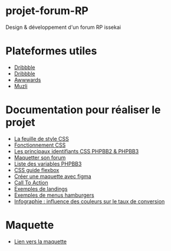 # projet-forum-RP
Design &amp; développement d'un forum RP issekai

# Plateformes utiles

* [Dribbble](<https://dribbble.com/>)
* [Dribbble](<https://www.behance.net/>)
* [Awwwards](<https://www.awwwards.com/>)
* [Muzli](<https://muz.li/>)

# Documentation pour réaliser le projet

* [La feuille de style CSS](<https://www.floraled.fr](https://forum.forumactif.com/t404669-la-feuille-de-style-css)/>)
* [Fonctionnement CSS](<http://www.jardinsdebabylone.fr/blog/mur-vegetal-jardin-vertical](https://forum.forumactif.com/t301866-le-css-comment-ca-marche)/>)
* [Les principaux identifiants CSS PHPBB2 & PHPBB3](<https://www.samse.fr/isolation-combles-amenageables/laine-vegetale](https://forum.forumactif.com/t274033-les-principaux-identifiants-css-phpbb2-phpbb3)>)
* [Maquetter son forum](<https://www.quelleenergie.fr/magazine/isolation/que-valent-isolants-vegetaux-27198](https://blankthemerpg.forumactif.com/t14-conseils-d-utilisation)/>)
* [Liste des variables PHPBB3](<https://www.ademe.fr/sites/default/files/assets/documents/20projetsdevegetalisation_dossierentier_web.pdf](https://github.com/Etana/template/blob/master/variables_avec_description.md#readme)https://github.com/Etana/template/blob/master/variables_avec_description.md#readme>)
* [CSS guide flexbox](<https://css-tricks.com/snippets/css/a-guide-to-flexbox/>)
* [Créer une maquette avec figma](<https://openclassrooms.com/fr/courses/7342806-creez-une-maquette-web-avec-figma/7456781-tirez-le-maximum-de-ce-cours>)
* [Call To Action](<https://www.ideagency.fr/blog/call-to-action>)
* [Exemples de landings](<https://www.landingfolio.com/>)
* [Exemples de menus hamburgers](<https://alvarotrigo.com/blog/hamburger-menu-css/>)
* [Infographie : influence des couleurs sur le taux de conversion](<https://www.codeur.com/blog/psychologie-couleurs-conversion/>)

# Maquette

* [Lien vers la maquette](<https://www.figma.com/file/6Sf7hEtjWxb1HC739x2TvC/Forum-Issekai?type=design&node-id=0%3A1&mode=design&t=yR2bO8kAZlTitFAq-1>)
